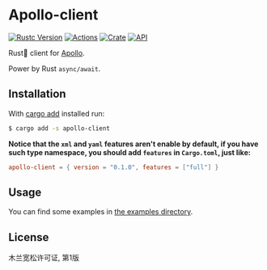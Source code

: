 # Apollo-client

[![Rustc Version](https://img.shields.io/badge/rustc-1.39+-lightgray.svg)](https://blog.rust-lang.org/2019/11/07/Rust-1.39.0.html)
[![Actions](https://github.com/jmjoy/apollo-client/workflows/Rust/badge.svg)](https://github.com/jmjoy/apollo-client/actions?query=workflow%3ARust)
[![Crate](https://img.shields.io/crates/v/apollo-client.svg)](https://crates.io/crates/apollo-client)
[![API](https://docs.rs/apollo-client/badge.svg)](https://docs.rs/apollo-client)

Rust🦀 client for [Apollo](https://github.com/ctripcorp/apollo).

Power by Rust `async/await`.

## Installation

With [cargo add](https://github.com/killercup/cargo-edit) installed run:

```sh
$ cargo add -s apollo-client
```

**Notice that the `xml` and `yaml` features aren't enable by default, if you have such type namespace, you should add 
`features` in `Cargo.toml`, just like:**

```toml
apollo-client = { version = "0.1.0", features = ["full"] }
```

## Usage

You can find some examples in [the examples directory](https://github.com/jmjoy/apollo-client/tree/master/examples).

## License

木兰宽松许可证, 第1版

